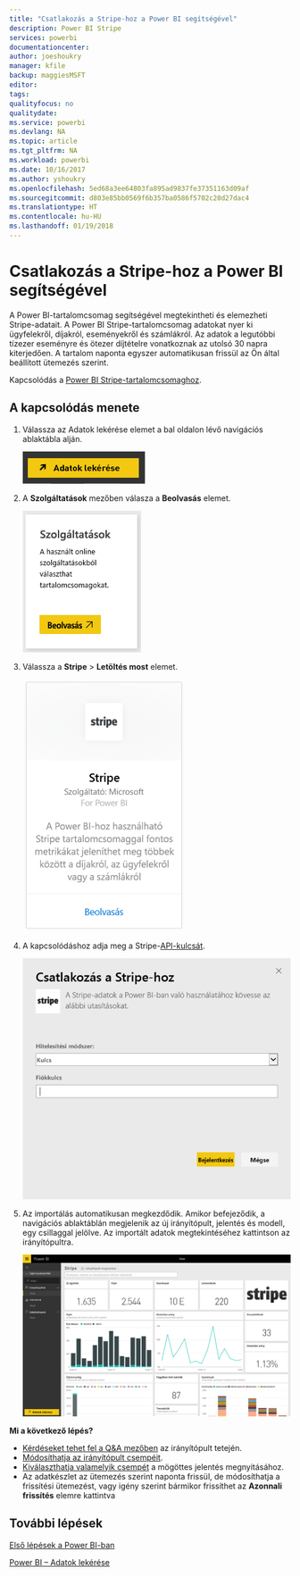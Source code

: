 ```yaml
---
title: "Csatlakozás a Stripe-hoz a Power BI segítségével"
description: Power BI Stripe
services: powerbi
documentationcenter: 
author: joeshoukry
manager: kfile
backup: maggiesMSFT
editor: 
tags: 
qualityfocus: no
qualitydate: 
ms.service: powerbi
ms.devlang: NA
ms.topic: article
ms.tgt_pltfrm: NA
ms.workload: powerbi
ms.date: 10/16/2017
ms.author: yshoukry
ms.openlocfilehash: 5ed68a3ee64803fa895ad9837fe37351163d09af
ms.sourcegitcommit: d803e85bb0569f6b357ba0586f5702c20d27dac4
ms.translationtype: HT
ms.contentlocale: hu-HU
ms.lasthandoff: 01/19/2018
---
```

# <a name="connect-to-stripe-with-power-bi"></a>Csatlakozás a Stripe-hoz a Power BI segítségével
A Power BI-tartalomcsomag segítségével megtekintheti és elemezheti Stripe-adatait. A Power BI Stripe-tartalomcsomag adatokat nyer ki ügyfelekről, díjakról, eseményekről és számlákról. Az adatok a legutóbbi tízezer eseményre és ötezer díjtételre vonatkoznak az utolsó 30 napra kiterjedően. A tartalom naponta egyszer automatikusan frissül az Ön által beállított ütemezés szerint. 

Kapcsolódás a [Power BI Stripe-tartalomcsomaghoz](https://app.powerbi.com/getdata/services/stripe).

## <a name="how-to-connect"></a>A kapcsolódás menete
1. Válassza az Adatok lekérése elemet a bal oldalon lévő navigációs ablaktábla alján.  
   
    ![](media/service-connect-to-stripe/getdata.png)
2. A **Szolgáltatások** mezőben válasza a **Beolvasás** elemet.  
   
    ![](media/service-connect-to-stripe/services.png)  
3. Válassza a **Stripe** &gt; **Letöltés most** elemet.  
   
    ![](media/service-connect-to-stripe/stripe.png)  
4. A kapcsolódáshoz adja meg a Stripe-[API-kulcsát](https://dashboard.stripe.com/account/apikeys).  
   
    ![](media/service-connect-to-stripe/creds.png)
5. Az importálás automatikusan megkezdődik. Amikor befejeződik, a navigációs ablaktáblán megjelenik az új irányítópult, jelentés és modell, egy csillaggal jelölve. Az importált adatok megtekintéséhez kattintson az irányítópultra.
   
    ![](media/service-connect-to-stripe/dashboard.png)

**Mi a következő lépés?**

* [Kérdéseket tehet fel a Q&A mezőben](power-bi-q-and-a.md) az irányítópult tetején.
* [Módosíthatja az irányítópult csempéit](service-dashboard-edit-tile.md).
* [Kiválaszthatja valamelyik csempét](service-dashboard-tiles.md) a mögöttes jelentés megnyitásához.
* Az adatkészlet az ütemezés szerint naponta frissül, de módosíthatja a frissítési ütemezést, vagy igény szerint bármikor frissíthet az **Azonnali frissítés** elemre kattintva

## <a name="next-steps"></a>További lépések
[Első lépések a Power BI-ban](service-get-started.md)

[Power BI – Adatok lekérése](service-get-data.md)

